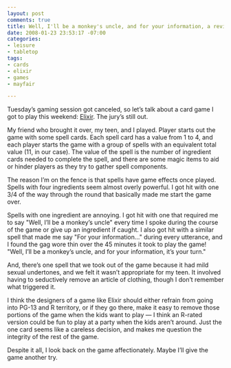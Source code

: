```yaml
---
layout: post
comments: true
title: Well, I'll be a monkey's uncle, and for your information, a review of Elixir
date: 2008-01-23 23:53:17 -07:00
categories:
- leisure
- tabletop
tags:
- cards
- elixir
- games
- mayfair

---
```


Tuesday’s gaming session got canceled, so let’s talk about a card game I got to play this weekend: [Elixir](http://www.mayfairgames.com/shop/product/0480-0499/pages/0493.htm). The jury’s still out.

My friend who brought it over, my teen, and I played. Player starts out the game with some spell cards. Each spell card has a value from 1 to 4, and each player starts the game with a group of spells with an equivalent total value (11, in our case). The value of the spell is the number of ingredient cards needed to complete the spell, and there are some magic items to aid or hinder players as they try to gather spell components.

The reason I’m on the fence is that spells have game effects once played. Spells with four ingredients seem almost overly powerful. I got hit with one 3/4 of the way through the round that basically made me start the game over.

Spells with one ingredient are annoying. I got hit with one that required me to say "Well, I’ll be a monkey’s uncle" every time I spoke during the course of the game or give up an ingredient if caught. I also got hit with a similar spell that made me say "For your information..." during every utterance, and I found the gag wore thin over the 45 minutes it took to play the game! "Well, I’ll be a monkey’s uncle, and for your information, it’s your turn."

And, there’s one spell that we took out of the game because it had mild sexual undertones, and we felt it wasn’t appropriate for my teen. It involved having to seductively remove an article of clothing, though I don’t remember what triggered it.

I think the designers of a game like Elixir should either refrain from going into PG-13 and R territory, or if they go there, make it easy to remove those portions of the game when the kids want to play — I think an R-rated version could be fun to play at a party when the kids aren’t around. Just the one card seems like a careless decision, and makes me question the integrity of the rest of the game.

Despite it all, I look back on the game affectionately. Maybe I’ll give the game another try.
